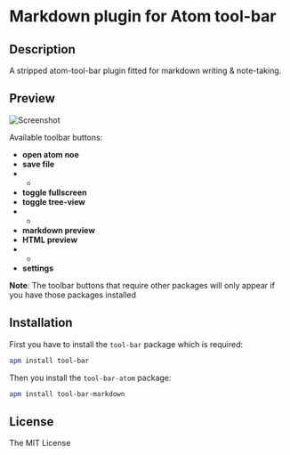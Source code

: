 # Markdown plugin for Atom tool-bar

## Description

A stripped atom-tool-bar plugin fitted for markdown writing & note-taking.

## Preview

![Screenshot](https://github.com/jeselxe/tool-bar-atom/raw/master/screenshot.png)

Available toolbar buttons:

* **open atom noe**
* **save file**
* -
* **toggle fullscreen**
* **toggle tree-view**
* -
* **markdown preview**
* **HTML preview**
* -
* **settings**

**Note**: The toolbar buttons that require other packages will only appear if you have those packages installed

## Installation

First you have to install the `tool-bar` package which is required:

```bash
apm install tool-bar
```

Then you install the `tool-bar-atom` package:

```bash
apm install tool-bar-markdown
```

## License

The MIT License
